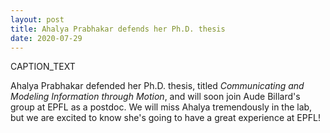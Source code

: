 ```yaml
---
layout: post
title: Ahalya Prabhakar defends her Ph.D. thesis
date: 2020-07-29
---
```

<div class="container">
  <!--<img class="hover_box" style="width:50%" src="IMAGE_PATH" alt="ALT_TEXT" > -->
  <div class="caption" style="width:50%; bottom:3%"><p>CAPTION_TEXT</p></div>
</div>

Ahalya Prabhakar defended her Ph.D. thesis, titled <i>Communicating and Modeling Information through Motion</i>, and will soon join Aude Billard's group at EPFL as a postdoc.  We will miss Ahalya tremendously in the lab, but we are excited to know she's going to have a great experience at EPFL!
